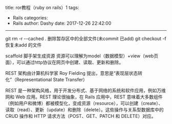 title: ror教程（ruby on rails）1
tags:
  - Rails
categories:
  - Rails
author: Dashy
date: 2017-12-26 22:42:00
---
 git rm -r --cached .
 删除暂存区中的全部文件(未commit 已add)
 git checkout -f
 恢复未add 的文件

 scaffold 脚手架生成资源
 资源可以理解为model（数据模型）+view（web页面），可以通过http协议在网页中创建、读取、更新和删除。

 REST 架构由计算机科学家 Roy Fielding 提出，意思是“表现层状态转化”（Representational State Transfer）

 REST 是一种架构风格，用于开发分布式、基于网络的系统和软件应用，例如万维网和 Web 应用。REST 理论很抽象，在 Rails 应用中，REST 意味着大多数组件（例如用户和微博）都被模型化，变成资源（resource），可以创建（create）、读取（read）、更新（update）和删除（delete）。这些操作与关系型数据库中的 CRUD 操作和 HTTP 请求方法（POST、GET、PATCH 和 DELETE）对应。
